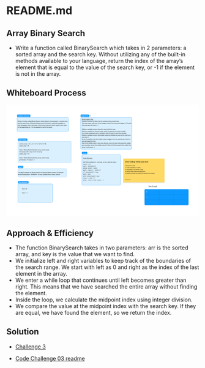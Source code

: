 # README.md

## Array Binary Search

- Write a function called BinarySearch which takes in 2 parameters: a sorted array and the search key. Without utilizing any of the built-in methods available to your language, return the index of the array’s element that is equal to the value of the search key, or -1 if the element is not in the array.

## Whiteboard Process

![white board](code_challenge_3_whiteboard.png)

## Approach & Efficiency

- The function BinarySearch takes in two parameters: arr is the sorted array, and key is the value that we want to find.
- We initialize left and right variables to keep track of the boundaries of the search range. We start with left as 0 and right as the index of the last element in the array.
- We enter a while loop that continues until left becomes greater than right. This means that we have searched the entire array without finding the element.
- Inside the loop, we calculate the midpoint index using integer division.
- We compare the value at the midpoint index with the search key. If they are equal, we have found the element, so we return the index.

## Solution

- [Challenge 3](array_binary_search.py)

- [Code Challenge 03 readme](https://github.com/jdutchfoy/data-structures-and-algorithms/blob/main/python/code_challenges/array-binary-search/README.md)
